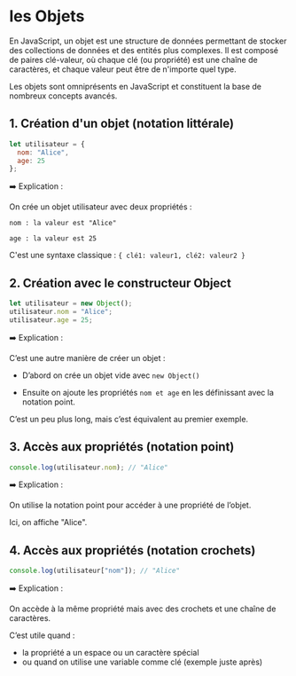 # les Objets 

En JavaScript, un objet est une structure de données permettant de stocker des collections de données et des entités plus complexes. Il est composé de paires clé-valeur, où chaque clé (ou propriété) est une chaîne de caractères, et chaque valeur peut être de n'importe quel type.

Les objets sont omniprésents en JavaScript et constituent la base de nombreux concepts avancés.

## 1. Création d'un objet (notation littérale)
```js
let utilisateur = {
  nom: "Alice",
  age: 25
};
```
➡️ Explication :

On crée un objet utilisateur avec deux propriétés :

    nom : la valeur est "Alice"

    age : la valeur est 25

C'est une syntaxe classique : `{ clé1: valeur1, clé2: valeur2 }`

## 2. Création avec le constructeur Object
```js
let utilisateur = new Object();
utilisateur.nom = "Alice";
utilisateur.age = 25;
```
➡️ Explication :

C’est une autre manière de créer un objet :

 - D’abord on crée un objet vide avec `new Object()`

-  Ensuite on ajoute les propriétés `nom et age` en les définissant avec la notation point.

C’est un peu plus long, mais c’est équivalent au premier exemple.

## 3. Accès aux propriétés (notation point)
```js
console.log(utilisateur.nom); // "Alice"
```
➡️ Explication :

On utilise la notation point pour accéder à une propriété de l’objet. 

Ici, on affiche "Alice".

## 4. Accès aux propriétés (notation crochets)
```js
console.log(utilisateur["nom"]); // "Alice"
```
➡️ Explication :

On accède à la même propriété mais avec des crochets et une chaîne de caractères.

C’est utile quand :

- la propriété a un espace ou un caractère spécial
- ou quand on utilise une variable comme clé (exemple juste après)